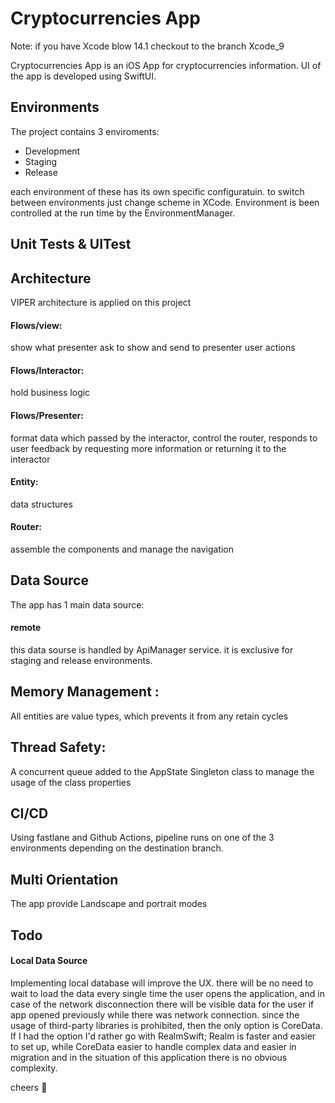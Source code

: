# Cryptocurrencies App

Note: if you have Xcode blow 14.1 checkout to the branch Xcode_9

Cryptocurrencies App is an iOS App for cryptocurrencies information.
UI of the app is developed using SwiftUI.


## Environments
The project contains 3 enviroments:
- Development
- Staging
- Release

each environment of these has its own specific configuratuin.
to switch between environments just change scheme in XCode.
Environment is been controlled at the run time by the EnvironmentManager.

## Unit Tests & UITest


## Architecture
VIPER architecture is applied on this project

#### Flows/view:
 show what presenter ask to show and send to presenter user actions
#### Flows/Interactor:
 hold business logic
#### Flows/Presenter:
 format data which passed by the interactor, control the router, responds to user feedback by requesting more information or returning it to the interactor
#### Entity:
 data structures
#### Router:
 assemble the components and manage the navigation


## Data Source
The app has 1 main data source:



#### remote
this data sourse is handled by ApiManager service.
it is exclusive for staging and release environments.


## Memory Management :
All entities are value types, which prevents it from any retain cycles 

## Thread Safety:
A concurrent queue added to the AppState Singleton class to manage the usage of the class properties


## CI/CD
Using fastlane and Github Actions, pipeline runs on one of the 3 environments depending on the destination branch.

## Multi Orientation
The app provide Landscape and portrait modes


## Todo
#### Local Data Source
Implementing local database will improve the UX. there will be no need to wait to load the data every single time the user opens the application, and in case of the network disconnection there will be visible data for the user if app opened previously while there was network connection.
since the usage of third-party libraries is prohibited, then the only option is CoreData. If I had the option I'd rather go with RealmSwift; Realm is faster and easier to set up, while CoreData easier to handle complex data and easier in migration and in the situation of this application there is no obvious complexity.


cheers 🍻
